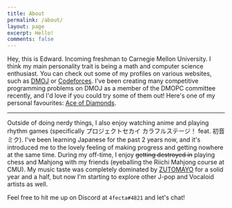 ```yaml
---
title: About
permalink: /about/
layout: page
excerpt: Hello!
comments: false
---
```


Hey, this is Edward. Incoming freshman to Carnegie Mellon University. I think my main personality trait is being a math and computer science enthusiast. You can check out some of my profiles on various websites, such as [DMOJ](https://dmoj.ca/user/4fecta) or [Codeforces](https://codeforces.com/profile/4fecta). I've been creating many competitive programming problems on DMOJ as a member of the DMOPC committee recently, and I'd love if you could try some of them out! Here's one of my personal favourites: [Ace of Diamonds](https://dmoj.ca/problem/dmopc21c9p4).

<hr>

Outside of doing nerdy things, I also enjoy watching anime and playing rhythm games (specifically プロジェクトセカイ カラフルステージ！ feat. 初音ミク). I've been learning Japanese for the past 2 years now, and it's introduced me to the lovely feeling of making progress and getting nowhere at the same time. During my off-time, I enjoy  ~~getting destroyed in~~ playing chess and Mahjong with my friends (eyeballing the Riichi Mahjong course at CMU). My music taste was completely dominated by [ZUTOMAYO](https://youtu.be/Atvsg_zogxo) for a solid year and a half, but now I'm starting to explore other J-pop and Vocaloid artists as well.

Feel free to hit me up on Discord at `4fecta#4821` and let's chat!
